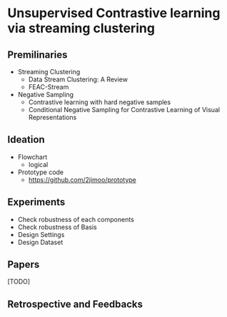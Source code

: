 # Unsupervised Contrastive learning via streaming clustering

## Premilinaries
- Streaming Clustering
  - Data Stream Clustering: A Review
  - FEAC-Stream
- Negative Sampling
  - Contrastive learning with hard negative samples
  - Conditional Negative Sampling for Contrastive Learning of Visual Representations

## Ideation
- Flowchart
  - logical
- Prototype code
  - https://github.com/2jimoo/prototype

## Experiments
- Check robustness of each components
- Check robustness of Basis
- Design Settings
- Design Dataset

## Papers
[TODO]

## Retrospective and Feedbacks
